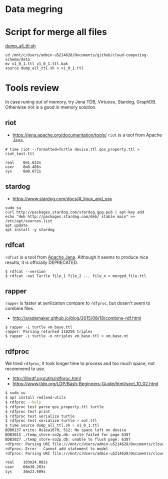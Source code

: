 # Data megring
# Script for merge all files
[dump_all_ttl.sh](dump_all_ttl.sh)

```
cd /mnt/c/Users/admin-u5214628/Documents/github/cloud-computing-schema/data
mv v1_0_1.ttl v1_0_1.ttl.bak
source dump_all_ttl.sh > v1_0_1.ttl
```

# Tools review
In case runing out of memory, try Jena TDB, Virtuoso, Stardog, GraphDB.
Otherwise riot is a good in memory solution.

## riot
- https://jena.apache.org/documentation/tools/
`riot` is a tool from Apache Jana.
```
# time riot --formatted=Turtle device.ttl qos_property.ttl > riot_test.ttl

real    0m1.633s
user    0m8.406s
sys     0m0.672s
```

## stardog
- https://www.stardog.com/docs/#_linux_and_osx
```
sudo su
curl http://packages.stardog.com/stardog.gpg.pub | apt-key add
echo "deb http://packages.stardog.com/deb/ stable main" >> /etc/apt/sources.list
apt update
apt install -y stardog
```

## rdfcat
`rdfcat` is a tool from [Apache Jana](https://jena.apache.org/documentation/tools/).
Although it seems to produce nice results, it is officially DEPRECATED.
```
$ rdfcat --version
$ rdfcat -out Turtle file_1 file_2 ... file_n > merged_file.ttl
```

## rapper
`rapper` is faster at serilization compare to `rdfproc`, but dosen't seem to combine files.
- http://arademaker.github.io/blog/2015/08/18/combine-rdf.html
```
$ rapper -i turtle vm_base.ttl
rapper: Parsing returned 110250 triples
$ rapper -i turtle -o ntriples vm_base.ttl > vm_base.nt
```

## rdfproc
We tried `rdfproc`, it took longer time to process and too much space, not recommend to use.

- http://librdf.org/utils/rdfproc.html
- https://www.tldp.org/LDP/Bash-Beginners-Guide/html/sect_10_02.html

```bash
$ sudo su
$ apt install redland-utils
$ rdfproc --help
$ rdfproc test parse qos_property.ttl turtle
$ rdfproc test print
$ rdfproc test serialize turtle
$ rdfproc test serialize turtle > out.ttl
$ time source dump_all_ttl.sh > v1_0_1.ttl
BDB0137 write: 0x1ea1670, 512: No space left on device
BDB3015 ./temp_store-so2p.db: write failed for page 6387
BDB3027 ./temp_store-so2p.db: unable to flush page: 6387
rdfproc: Parsing URI file:///mnt/c/Users/admin-u5214628/Documents/cloud-computing-schema/example/sparql-generate/result/gcloud/v1.0.1/region_geo_coord.ttl with turtle parser
rdfproc: Error - Cannot add statement to model
rdfproc: Parsing URI file:///mnt/c/Users/admin-u5214628/Documents/cloud-computing-schema/example/sparql-generate/result/gcloud/v1.0.1/uplink.ttl with turtle parser

real    103m24.082s
user    66m30.203s
sys     36m23.609s
```
